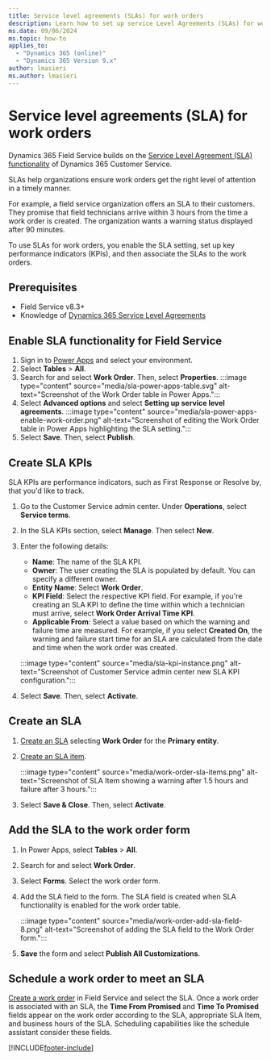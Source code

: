 ```yaml
---
title: Service level agreements (SLAs) for work orders
description: Learn how to set up service Level Agreements (SLAs) for work orders in Dynamics 365 Field Service.
ms.date: 09/06/2024
ms.topic: how-to
applies_to: 
  - "Dynamics 365 (online)"
  - "Dynamics 365 Version 9.x"
author: lmasieri
ms.author: lmasieri
---
```


# Service level agreements (SLA) for work orders

Dynamics 365 Field Service builds on the [Service Level Agreement (SLA) functionality](/training/paths/work-with-entitlements-and-slas-in-microsoft-dynamics-365-for-customer-service/) of Dynamics 365 Customer Service.

SLAs help organizations ensure work orders get the right level of attention in a timely manner.

For example, a field service organization offers an SLA to their customers. They promise that field technicians arrive within 3 hours from the time a work order is created. The organization wants a warning status displayed after 90 minutes.

To use SLAs for work orders, you enable the SLA setting, set up key performance indicators (KPIs), and then associate the SLAs to the work orders.

## Prerequisites

- Field Service v8.3+
- Knowledge of [Dynamics 365 Service Level Agreements](../customer-service/administer/define-service-level-agreements.md)

## Enable SLA functionality for Field Service

1. Sign in to [Power Apps](https://make.powerapps.com/) and select your environment.
1. Select **Tables** > **All**.
1. Search for and select **Work Order**. Then, select **Properties**.
   :::image type="content" source="media/sla-power-apps-table.svg" alt-text="Screenshot of the Work Order table in Power Apps.":::
1. Select **Advanced options** and select **Setting up service level agreements**.
   :::image type="content" source="media/sla-power-apps-enable-work-order.png" alt-text="Screenshot of editing the Work Order table in Power Apps highlighting the SLA setting.":::
1. Select **Save**. Then, select **Publish**.

## Create SLA KPIs

SLA KPIs are performance indicators, such as First Response or Resolve by, that you'd like to track.

1. Go to the Customer Service admin center. Under **Operations**, select **Service terms**.
1. In the SLA KPIs section, select **Manage**. Then select **New**.
1. Enter the following details:
   - **Name**: The name of the SLA KPI.
   - **Owner**: The user creating the SLA is populated by default. You can specify a different owner.
   - **Entity Name**: Select **Work Order**.
   - **KPI Field**: Select the respective KPI field. For example, if you're creating an SLA KPI to define the time within which a technician must arrive, select **Work Order Arrival Time KPI**.
   - **Applicable From**: Select a value based on which the warning and failure time are measured. For example, if you select **Created On**, the warning and failure start time for an SLA are calculated from the date and time when the work order was created.

   :::image type="content" source="media/sla-kpi-instance.png" alt-text="Screenshot of Customer Service admin center new SLA KPI configuration.":::
1. Select **Save**. Then, select **Activate**.

## Create an SLA

1. [Create an SLA](../customer-service/administer/define-service-level-agreements.md#create-an-sla) selecting **Work Order** for the **Primary entity**.
1. [Create an SLA item](../customer-service/administer/define-service-level-agreements.md#create-an-sla-item).

    :::image type="content" source="media/work-order-sla-items.png" alt-text="Screenshot of SLA Item showing a warning after 1.5 hours and failure after 3 hours.":::
1. Select **Save & Close**. Then, select **Activate**.

<!--- I don't see what this setting does. Jason didn't mention it in the walkthrough.

## Add SLA KPIs to Field Service

1. In Field Service change, to the **Settings** area. In the **General** section, select **Field Service Settings**.

1. Go to the **Field Service SLA Configuration** tab to select the **SLA KPI Instance** for Field Service. By default, there's an SLA related to work order arrival times.

   SLA KPI instances help track how often your organization meets SLAs by establishing a relationship between the SLA and work order tables. An SLA can have multiple SLA KPI Instances. If more than one SLA KPI matches for a work order, the one that was first created applies with priority.
 --->

## Add the SLA to the work order form

1. In Power Apps, select **Tables** > **All**.

1. Search for and select **Work Order**.

1. Select **Forms**. Select the work order form.

1. Add the SLA field to the form. The SLA field is created when SLA functionality is enabled for the work order table.

   :::image type="content" source="media/work-order-add-sla-field-8.png" alt-text="Screenshot of adding the SLA field to the Work Order form.":::

1. **Save** the form and select **Publish All Customizations**.

## Schedule a work order to meet an SLA  

[Create a work order](create-work-order.md) in Field Service and select the SLA. Once a work order is associated with an SLA, the **Time From Promised** and **Time To Promised** fields appear on the work order according to the SLA, appropriate SLA Item, and business hours of the SLA. Scheduling capabilities like the schedule assistant consider these fields.

[!INCLUDE[footer-include](../includes/footer-banner.md)]
